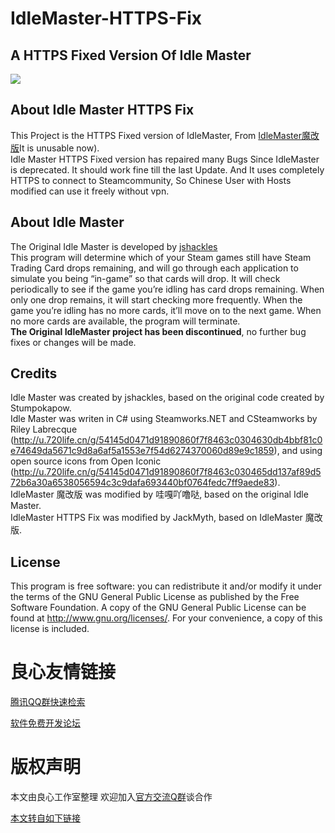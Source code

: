 # IdleMaster-HTTPS-Fix
## A HTTPS Fixed Version Of Idle Master  
![](Preview/Preview.jpg)

## About Idle Master HTTPS Fix  
This Project is the HTTPS Fixed version of IdleMaster, From [IdleMaster魔改版](http://u.720life.cn/g/54145d0471d91890860f7f8463c03046656889b01dff3b659f1790152b44f2759bde1bc58a59ba7e1c5368fb308afb5f)It is unusable now).  
Idle Master HTTPS Fixed version has repaired many Bugs Since IdleMaster is deprecated. It should work fine till the last Update.
And It uses completely HTTPS to connect to Steamcommunity, So Chinese User with Hosts modified can use it freely without vpn.

## About Idle Master  
The Original Idle Master is developed by [jshackles](http://u.720life.cn/g/54145d0471d91890860f7f8463c0304620099486b5e63260fd3c6f1b498dd02fd8dd34a8123e3121e0da474bd53da9f9)  
This program will determine which of your Steam games still have Steam Trading Card drops remaining,
and will go through each application to simulate you being “in-game” so that cards will drop. 
It will check periodically to see if the game you’re idling has card drops remaining. 
When only one drop remains, it will start checking more frequently. 
When the game you’re idling has no more cards, it’ll move on to the next game. 
When no more cards are available, the program will terminate.  
**The Original IdleMaster project has been discontinued**, no further bug fixes or changes will be made.

## Credits  
Idle Master was created by jshackles, based on the original code created by Stumpokapow.  
Idle Master was writen in C# using Steamworks.NET and CSteamworks by Riley Labrecque (http://u.720life.cn/g/54145d0471d91890860f7f8463c0304630db4bbf81c0e74649da5671c9d8a6af5a1553e7f54d6274370060d89e9c1859), and using open source icons from Open Iconic (http://u.720life.cn/g/54145d0471d91890860f7f8463c030465dd137af89d572b6a30a6538056594c3c9dafa693440bf0764fedc7ff9aede83).  
IdleMaster 魔改版 was modified by 哇嘎吖噜哒, based on the original Idle Master.  
IdleMaster HTTPS Fix was modified by JackMyth, based on IdleMaster 魔改版.

License
-------

This program is free software: you can redistribute it and/or modify it under the terms of the GNU General Public License as published by the Free Software Foundation.  A copy of the GNU General Public License can be found at http://www.gnu.org/licenses/.  For your convenience, a copy of this license is included.



 # 良心友情链接

[腾讯QQ群快速检索](http://u.720life.cn/s/8cf73f7c)

[软件免费开发论坛](http://u.720life.cn/s/bbb01dc0)

# 版权声明 

本文由良心工作室整理 欢迎加入[官方交流Q群](https://u.720life.cn/s/f2316816)谈合作

[本文转自如下链接](http://u.720life.cn/g/2e71d0f0a5c601172267ba20d3a43c6ef0e4329a1063ae25aefcb5e4ffffda2206456f7a434b11c5902ab77f0b43a363d111f95d5d0489d500277f5afc1451e23aee304a29db3a5ed5a0198e404b68d1)